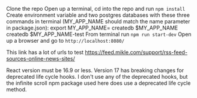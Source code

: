 Clone the repo
Open up a terminal, cd into the repo and run `npm install`
Create environment variable and two postgres databases with these three commands in terminal (MY_APP_NAME should match the name parameter in package.json):
  export MY_APP_NAME=<name-param-in-package-json>
  createdb $MY_APP_NAME
  createdb $MY_APP_NAME-test
From terminal run `npm run start-dev`
Open up a browser and go to `http://localhost:8080/`

This link has a lot of urls to test https://feed.mikle.com/support/rss-feed-sources-online-news-sites/

React version must be 16.9 or less. Version 17 has breaking changes for deprecated life cycle hooks.
I don't use any of the deprecated hooks, but the infinite scroll npm package used here does use a
deprecated life cycle method.
